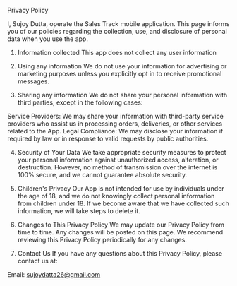 Privacy Policy

I, Sujoy Dutta, operate the Sales Track mobile application. This page informs you of our policies regarding the collection, use, and disclosure of personal data when you use the app.

1. Information collected
This app does not collect any user information

2. Using any information
We do not use your information for advertising or marketing purposes unless you explicitly opt in to receive promotional messages.

3. Sharing any information
We do not share your personal information with third parties, except in the following cases:

Service Providers: We may share your information with third-party service providers who assist us in processing orders, deliveries, or other services related to the App.
Legal Compliance: We may disclose your information if required by law or in response to valid requests by public authorities.

4. Security of Your Data
We take appropriate security measures to protect your personal information against unauthorized access, alteration, or destruction. However, no method of transmission over the internet is 100% secure, and we cannot guarantee absolute security.

5. Children's Privacy
Our App is not intended for use by individuals under the age of 18, and we do not knowingly collect personal information from children under 18. If we become aware that we have collected such information, we will take steps to delete it.

6. Changes to This Privacy Policy
We may update our Privacy Policy from time to time. Any changes will be posted on this page. We recommend reviewing this Privacy Policy periodically for any changes.

7. Contact Us
If you have any questions about this Privacy Policy, please contact us at:

Email: sujoydatta26@gmail.com
